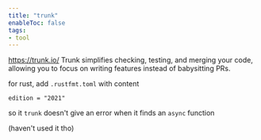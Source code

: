 ```yaml
---
title: "trunk"
enableToc: false
tags:
- tool
---
```


https://trunk.io/
Trunk simplifies checking, testing, and merging your code, allowing you to focus on writing features instead of babysitting PRs.

for rust, add 
`.rustfmt.toml`
with content
```
edition = "2021"
```
so it `trunk` doesn't give an error when it finds an `async` function

(haven't used it tho)